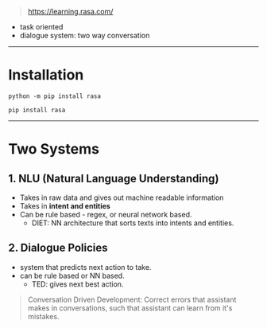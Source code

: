 > https://learning.rasa.com/

- task oriented
- dialogue system: two way conversation

----
# Installation

```
python -m pip install rasa
```

```
pip install rasa
```


----
# Two Systems

## 1. NLU (Natural Language Understanding)
- Takes in raw data and gives out machine readable information
- Takes in **intent and entities**
- Can be rule based - regex, or neural network based.
	- DIET: NN architecture that sorts texts into intents and entities.

## 2. Dialogue Policies
- system that predicts next action to take.
- can be rule based or NN based.
	- TED: gives next best action.

> Conversation Driven Development: Correct errors that assistant makes in conversations, such that assistant can learn from it's mistakes.